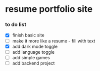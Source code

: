 # resume portfolio site

### to do list

- [x] finish basic site 
- [ ] make it more like a resume - fill with text
- [x] add dark mode toggle
- [ ] add language toggle
- [ ] add simple games 
- [ ] add backend project
